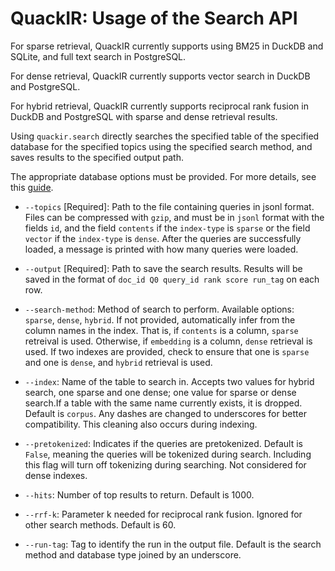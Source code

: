 # QuackIR: Usage of the Search API

For sparse retrieval, QuackIR currently supports using BM25 in DuckDB and SQLite, and full text search in PostgreSQL.

For dense retrieval, QuackIR currently supports vector search in DuckDB and PostgreSQL. 

For hybrid retrieval, QuackIR currently supports reciprocal rank fusion in DuckDB and PostgreSQL with sparse and dense retrieval results. 

Using `quackir.search` directly searches the specified table of the specified database for the specified topics using the specified search method, and saves results to the specified output path. 

The appropriate database options must be provided.
For more details, see this [guide](./db-options.md). 

+ `--topics` [Required]: 
Path to the file containing queries in jsonl format.
Files can be compressed with `gzip`, and must be in `jsonl` format with the fields `id`, and the field `contents` if the `index-type` is `sparse` or the field `vector` if the `index-type` is `dense`. 
After the queries are successfully loaded, a message is printed with how many queries were loaded. 

+ `--output` [Required]: 
Path to save the search results. 
Results will be saved in the format of `doc_id Q0 query_id rank score run_tag` on each row.

+ `--search-method`:
Method of search to perform.
Available options: `sparse`, `dense`, `hybrid`.
If not provided, automatically infer from the column names in the index. 
That is, if `contents` is a column, `sparse` retreival is used. 
Otherwise, if `embedding` is a column, `dense` retrieval is used.
If two indexes are provided, check to ensure that one is `sparse` and one is `dense`, and `hybrid` retrieval is used.

+ `--index`:
Name of the table to search in. Accepts two values for hybrid search, one sparse and one dense; one value for sparse or dense search.If a table with the same name currently exists, it is dropped. 
Default is `corpus`.
Any dashes are changed to underscores for better compatibility. 
This cleaning also occurs during indexing.

+ `--pretokenized`:
Indicates if the queries are pretokenized. 
Default is `False`, meaning the queries will be tokenized during search.
Including this flag will turn off tokenizing during searching. 
Not considered for dense indexes. 

+ `--hits`:
Number of top results to return. 
Default is 1000.

+ `--rrf-k`: 
Parameter k needed for reciprocal rank fusion. 
Ignored for other search methods.
Default is 60.

+ `--run-tag`:
Tag to identify the run in the output file.
Default is the search method and database type joined by an underscore. 